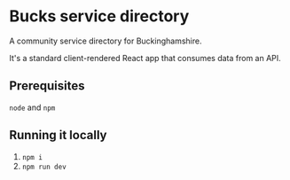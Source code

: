 # Bucks service directory

A community service directory for Buckinghamshire.

It's a standard client-rendered React app that consumes data from an API.

## Prerequisites

`node` and `npm`

## Running it locally

1. `npm i`
2. `npm run dev`